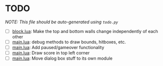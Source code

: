 # TODO
_NOTE: This file should be auto-generated using `todo.py`_  
  
- [ ] [block.lua](block.lua#L179): Make the top and bottom walls change independently of each other
- [ ] [main.lua](main.lua#L166): debug methods to draw bounds, hitboxes, etc.
- [ ] [main.lua](main.lua#L229): Add paused/gameover functionality
- [ ] [main.lua](main.lua#L256): Draw score in top left corner
- [ ] [main.lua](main.lua#L270): Move dialog box stuff to its own module
